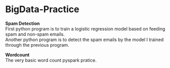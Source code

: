 # BigData-Practice

**Spam Detection** <br>
First python program is to train a logistic regression model based on feeding spam and non-spam emails. <br>
Another python program is to detect the spam emails by the model I trained through the previous program. <br>

**Wordcount** <br>
The very basic word count pyspark pratice.
